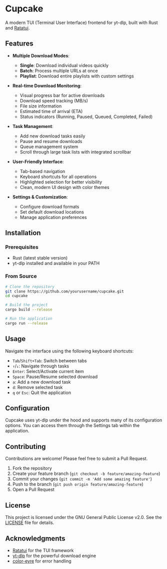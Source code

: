# Cupcake

A modern TUI (Terminal User Interface) frontend for yt-dlp, built with Rust and [Ratatui](https://github.com/ratatui-org/ratatui).

## Features

-   **Multiple Download Modes**:

    -   **Single**: Download individual videos quickly
    -   **Batch**: Process multiple URLs at once
    -   **Playlist**: Download entire playlists with custom settings

-   **Real-time Download Monitoring**:

    -   Visual progress bar for active downloads
    -   Download speed tracking (MB/s)
    -   File size information
    -   Estimated time of arrival (ETA)
    -   Status indicators (Running, Paused, Queued, Completed, Failed)

-   **Task Management**:

    -   Add new download tasks easily
    -   Pause and resume downloads
    -   Queue management system
    -   Scroll through large task lists with integrated scrollbar

-   **User-Friendly Interface**:

    -   Tab-based navigation
    -   Keyboard shortcuts for all operations
    -   Highlighted selection for better visibility
    -   Clean, modern UI design with color themes

-   **Settings & Customization**:
    -   Configure download formats
    -   Set default download locations
    -   Manage application preferences

## Installation

### Prerequisites

-   Rust (latest stable version)
-   yt-dlp installed and available in your PATH

### From Source

```bash
# Clone the repository
git clone https://github.com/yourusername/cupcake.git
cd cupcake

# Build the project
cargo build --release

# Run the application
cargo run --release
```

## Usage

Navigate the interface using the following keyboard shortcuts:

-   `Tab`/`Shift+Tab`: Switch between tabs
-   `↑`/`↓`: Navigate through tasks
-   `Enter`: Select/Activate current item
-   `Space`: Pause/Resume selected download
-   `a`: Add a new download task
-   `d`: Remove selected task
-   `q` or `Esc`: Quit the application

## Configuration

Cupcake uses yt-dlp under the hood and supports many of its configuration options. You can access them through the Settings tab within the application.

## Contributing

Contributions are welcome! Please feel free to submit a Pull Request.

1. Fork the repository
2. Create your feature branch (`git checkout -b feature/amazing-feature`)
3. Commit your changes (`git commit -m 'Add some amazing feature'`)
4. Push to the branch (`git push origin feature/amazing-feature`)
5. Open a Pull Request

## License

This project is licensed under the GNU General Public License v2.0. See the [LICENSE](LICENSE) file for details.

## Acknowledgments

-   [Ratatui](https://github.com/ratatui-org/ratatui) for the TUI framework
-   [yt-dlp](https://github.com/yt-dlp/yt-dlp) for the powerful download engine
-   [color-eyre](https://github.com/eyre-rs/color-eyre) for error handling
